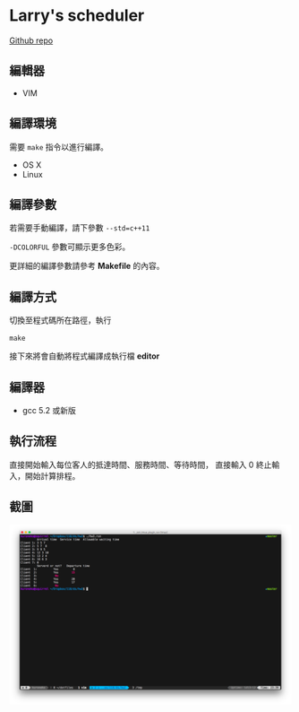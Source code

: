 
# Larry's scheduler

[Github repo](https://github.com/azdkj532/CSIE-DS/tree/hw2)

## 編輯器
* VIM

## 編譯環境
需要 `make` 指令以進行編譯。

* OS X
* Linux

## 編譯參數
若需要手動編譯，請下參數 `--std=c++11`

`-DCOLORFUL` 參數可顯示更多色彩。

更詳細的編譯參數請參考 **Makefile** 的內容。


## 編譯方式
切換至程式碼所在路徑，執行

```
make
```

接下來將會自動將程式編譯成執行檔 **editor**

## 編譯器
* gcc 5.2 或新版

## 執行流程

直接開始輸入每位客人的抵達時間、服務時間、等待時間，
直接輸入 0 終止輸入，開始計算排程。

## 截圖
![螢幕截圖](https://raw.githubusercontent.com/azdkj532/CSIE-DS/hw2/screenshot.png)
